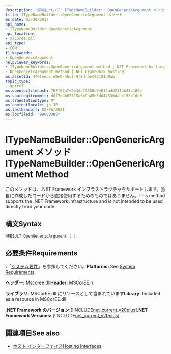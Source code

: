 ```yaml
---
description: '詳細について: ITypeNameBuilder:: OpenGenericArgument メソッド'
title: ITypeNameBuilder::OpenGenericArgument メソッド
ms.date: 03/30/2017
api_name:
- ITypeNameBuilder.OpenGenericArgument
api_location:
- mscoree.dll
api_type:
- COM
f1_keywords:
- OpenGenericArgument
helpviewer_keywords:
- ITypeNameBuilder::OpenGenericArgument method [.NET Framework hosting]
- OpenGenericArgument method [.NET Framework hosting]
ms.assetid: 476feeac-e8e9-46cf-9f8d-be103181d0ab
topic_type:
- apiref
ms.openlocfilehash: 767f07a7e5e3da73550e5e012add211bb48c180c
ms.sourcegitcommit: ddf7edb67715a5b9a45e3dd44536dabc153c1de0
ms.translationtype: MT
ms.contentlocale: ja-JP
ms.lasthandoff: 02/06/2021
ms.locfileid: "99680385"
---
```

# <a name="itypenamebuilderopengenericargument-method"></a><span data-ttu-id="8eaf6-103">ITypeNameBuilder::OpenGenericArgument メソッド</span><span class="sxs-lookup"><span data-stu-id="8eaf6-103">ITypeNameBuilder::OpenGenericArgument Method</span></span>

<span data-ttu-id="8eaf6-104">このメソッドは、.NET Framework インフラストラクチャをサポートします。独自に作成したコードから直接使用するためのものではありません。</span><span class="sxs-lookup"><span data-stu-id="8eaf6-104">This method supports the .NET Framework infrastructure and is not intended to be used directly from your code.</span></span>  
  
## <a name="syntax"></a><span data-ttu-id="8eaf6-105">構文</span><span class="sxs-lookup"><span data-stu-id="8eaf6-105">Syntax</span></span>  
  
```cpp  
HRESULT OpenGenericArgument ( );  
```  
  
## <a name="requirements"></a><span data-ttu-id="8eaf6-106">必要条件</span><span class="sxs-lookup"><span data-stu-id="8eaf6-106">Requirements</span></span>  

 <span data-ttu-id="8eaf6-107">**:**「[システム要件](../../get-started/system-requirements.md)」を参照してください。</span><span class="sxs-lookup"><span data-stu-id="8eaf6-107">**Platforms:** See [System Requirements](../../get-started/system-requirements.md).</span></span>  
  
 <span data-ttu-id="8eaf6-108">**ヘッダー:** Mscoree.dll</span><span class="sxs-lookup"><span data-stu-id="8eaf6-108">**Header:** MSCorEE.h</span></span>  
  
 <span data-ttu-id="8eaf6-109">**ライブラリ:** MSCorEE.dll にリソースとして含まれています</span><span class="sxs-lookup"><span data-stu-id="8eaf6-109">**Library:** Included as a resource in MSCorEE.dll</span></span>  
  
 <span data-ttu-id="8eaf6-110">**.NET Framework のバージョン:**[!INCLUDE[net_current_v20plus](../../../../includes/net-current-v20plus-md.md)]</span><span class="sxs-lookup"><span data-stu-id="8eaf6-110">**.NET Framework Versions:** [!INCLUDE[net_current_v20plus](../../../../includes/net-current-v20plus-md.md)]</span></span>  
  
## <a name="see-also"></a><span data-ttu-id="8eaf6-111">関連項目</span><span class="sxs-lookup"><span data-stu-id="8eaf6-111">See also</span></span>

- [<span data-ttu-id="8eaf6-112">ホスト インターフェイス</span><span class="sxs-lookup"><span data-stu-id="8eaf6-112">Hosting Interfaces</span></span>](hosting-interfaces.md)

